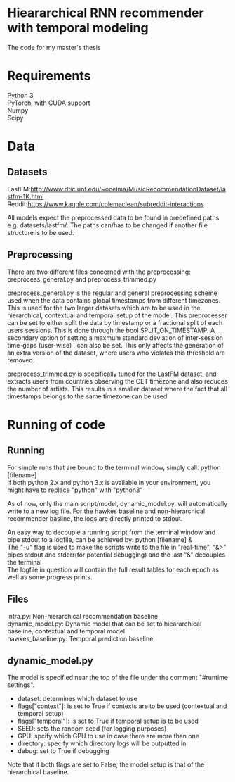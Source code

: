 # Hieararchical RNN recommender with temporal modeling
The code for my master's thesis

# Requirements
Python 3  
PyTorch, with CUDA support  
Numpy  
Scipy  

# Data

## Datasets

LastFM:http://www.dtic.upf.edu/~ocelma/MusicRecommendationDataset/lastfm-1K.html  
Reddit:https://www.kaggle.com/colemaclean/subreddit-interactions

All models expect the preprocessed data to be found in predefined paths e.g. datasets/lastfm/. The paths can/has to be changed if another file structure is to be used.


## Preprocessing
There are two different files concerned with the preprocessing: preprocess_general.py and preprocess_trimmed.py

preprocess_general.py is the regular and general preprocessing scheme used when the data contains global timestamps from different timezones. This is used for the two larger datasets which are to be used in the hierarchical, contextual and temporal setup of the model. This preprocesser can be set to either split the data by timestamp or a fractional split of each users sessions. This is done through the bool SPLIT_ON_TIMESTAMP. A secondary option of setting a maxmum standard deviation of inter-session time-gaps (user-wise) , can also be set. This only affects the generation of an extra version of the dataset, where users who violates this threshold are removed. 

preprocess_trimmed.py is specifically tuned for the LastFM dataset, and extracts users from countries observing the CET timezone and also reduces the number of artists. This results in a smaller dataset where the fact that all timestamps belongs to the same timezone can be used.  


# Running of code

## Running
For simple runs that are bound to the terminal window, simply call: python [filename]  
If both python 2.x and python 3.x is available in your environment, you might have to replace "python" with "python3"

As of now, only the main script/model, dynamic_model.py, will automatically write to a new log file. For the hawkes baseline and non-hierarchical recommender basline, the logs are directly printed to stdout.

An easy way to decouple a running script from the terminal window and pipe stdout to a logfile, can be achieved by: python [filename] &  
The "-u" flag is used to make the scripts write to the file in "real-time", "&>" pipes stdout and stderr(for potential debugging) and the last "&" decouples the terminal  
The logfile in question will contain the full result tables for each epoch as well as some progress prints.

## Files
intra.py: Non-hierarchical recommendation baseline  
dynamic_model.py: Dynamic model that can be set to hieararchical baseline, contextual and temporal model  
hawkes_baseline.py: Temporal prediction baseline  

## dynamic_model.py
The model is specified near the top of the file under the comment "#runtime settings".
- dataset: determines which dataset to use  
- flags["context"]: is set to True if contexts are to be used (contextual and temporal setup)  
- flags["temporal"]: is set to True if temporal setup is to be used  
- SEED: sets the random seed (for logging purposes)  
- GPU: spcify which GPU to use in case there are more than one  
- directory: specify which directory logs will be outputted in  
- debug: set to True if debugging

Note that if both flags are set to False, the model setup is that of the hierarchical baseline.